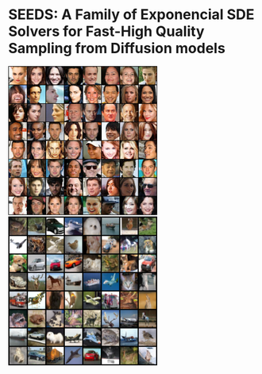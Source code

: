 # SEEDS: A Family of Exponencial SDE Solvers for Fast-High Quality Sampling from Diffusion models

<p float="left">
  <img src="/assets/grid_celeba.png" width="300" />
  <img src="/assets/grid_cifar10.png" width="300" /> 
</p>
